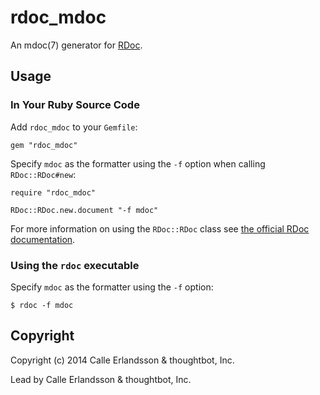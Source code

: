rdoc_mdoc
=========

An mdoc(7) generator for [RDoc](https://github.com/rdoc/rdoc).

Usage
-----

### In Your Ruby Source Code

Add `rdoc_mdoc` to your `Gemfile`:

    gem "rdoc_mdoc"

Specify `mdoc` as the formatter using the `-f` option when calling
`RDoc::RDoc#new`:

    require "rdoc_mdoc"

    RDoc::RDoc.new.document "-f mdoc"

For more information on using the `RDoc::RDoc` class see [the official RDoc
documentation](http://docs.seattlerb.org/rdoc/).

### Using the `rdoc` executable

Specify `mdoc` as the formatter using the `-f` option:

    $ rdoc -f mdoc

Copyright
---------

Copyright (c) 2014 Calle Erlandsson & thoughtbot, Inc.

Lead by Calle Erlandsson & thoughtbot, Inc.
